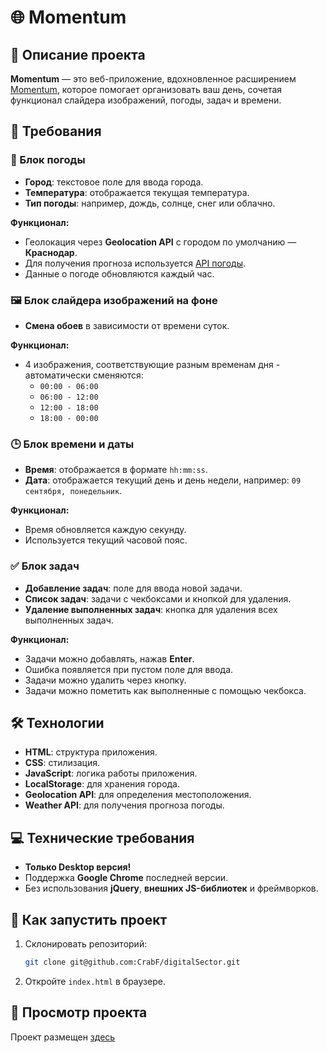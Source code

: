 # 🌐 Momentum

## 🎯 Описание проекта

**Momentum** — это веб-приложение, вдохновленное расширением [Momentum](https://chromewebstore.google.com/detail/momentum/laookkfknpbbblfpciffpaejjkokdgca?hl=ru&pli=1), которое помогает организовать ваш день, сочетая функционал слайдера изображений, погоды, задач и времени.

## 🧩 Требования

### 📍 Блок погоды
- **Город**: текстовое поле для ввода города.
- **Температура**: отображается текущая температура.
- **Тип погоды**: например, дождь, солнце, снег или облачно.

**Функционал:**
- Геолокация через **Geolocation API** с городом по умолчанию — **Краснодар**.
- Для получения прогноза используется [API погоды](https://github.com/public-api-lists/public-api-lists?tab=readme-ov-file#weather).
- Данные о погоде обновляются каждый час.

### 🖼️ Блок слайдера изображений на фоне
- **Смена обоев** в зависимости от времени суток.

**Функционал:**
- 4 изображения, соответствующие разным временам дня - автоматически сменяются:
  - `00:00 - 06:00`
  - `06:00 - 12:00`
  - `12:00 - 18:00`
  - `18:00 - 00:00`

### 🕒 Блок времени и даты
- **Время**: отображается в формате `hh:mm:ss`.
- **Дата**: отображается текущий день и день недели, например: `09 сентября, понедельник`.

**Функционал:**
- Время обновляется каждую секунду.
- Используется текущий часовой пояс.

### ✅ Блок задач
- **Добавление задач**: поле для ввода новой задачи.
- **Список задач**: задачи с чекбоксами и кнопкой для удаления.
- **Удаление выполненных задач**: кнопка для удаления всех выполненных задач.

**Функционал:**
- Задачи можно добавлять, нажав **Enter**.
- Ошибка появляется при пустом поле для ввода.
- Задачи можно удалить через кнопку.
- Задачи можно пометить как выполненные с помощью чекбокса.

## 🛠️ Технологии
- **HTML**: структура приложения.
- **CSS**: стилизация.
- **JavaScript**: логика работы приложения.
- **LocalStorage**: для хранения города.
- **Geolocation API**: для определения местоположения.
- **Weather API**: для получения прогноза погоды.

## 💻 Технические требования
- **Только Desktop версия!**
- Поддержка **Google Chrome** последней версии.
- Без использования **jQuery**, **внешних JS-библиотек** и фреймворков.

## 🚀 Как запустить проект
1. Склонировать репозиторий:
   ```bash
   git clone git@github.com:CrabF/digitalSector.git

2. Откройте `index.html` в браузере.

## :eyes: Просмотр проекта
Проект размещен [здесь](https://crabf.github.io/digitalSector/)
